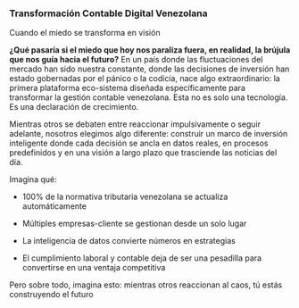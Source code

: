 ### Transformación Contable Digital Venezolana

Cuando el miedo se transforma en visión

**¿Qué pasaría si el miedo que hoy nos paraliza fuera, en realidad, la brújula que nos guía hacia el futuro?** En un país donde las fluctuaciones del mercado han sido nuestra constante, donde las decisiones de inversión han estado gobernadas por el pánico o la codicia, nace algo extraordinario: la primera plataforma eco-sistema diseñada específicamente para transformar la gestión contable venezolana. Esta no es solo una tecnología. Es una declaración de crecimiento.

Mientras otros se debaten entre reaccionar impulsivamente o seguir adelante, nosotros elegimos algo diferente: construir un marco de inversión inteligente donde cada decisión se ancla en datos reales, en procesos predefinidos y en una visión a largo plazo que trasciende las noticias del día.

  

Imagina qué:

- 100% de la normativa tributaria venezolana se actualiza automáticamente
    
- Múltiples empresas-cliente se gestionan desde un solo lugar
    
- La inteligencia de datos convierte números en estrategias
    
- El cumplimiento laboral y contable deja de ser una pesadilla para convertirse en una ventaja competitiva

Pero sobre todo, imagina esto: mientras otros reaccionan al caos, tú estás construyendo el futuro
